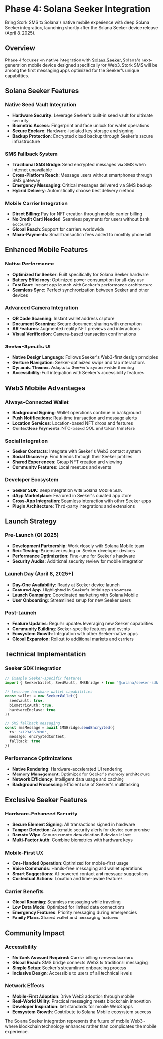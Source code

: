 # Phase 4: Solana Seeker Integration

Bring Stork SMS to Solana's native mobile experience with deep Solana Seeker integration, launching shortly after the Solana Seeker device release (April 8, 2025).

## Overview

Phase 4 focuses on native integration with [Solana Seeker](https://docs.solanamobile.com/), Solana's next-generation mobile device designed specifically for Web3. Stork SMS will be among the first messaging apps optimized for the Seeker's unique capabilities.

## Solana Seeker Features

### Native Seed Vault Integration
- **Hardware Security**: Leverage Seeker's built-in seed vault for ultimate security
- **Biometric Access**: Fingerprint and face unlock for wallet operations
- **Secure Enclave**: Hardware-isolated key storage and signing
- **Backup Protection**: Encrypted cloud backup through Seeker's secure infrastructure

### SMS Fallback System
- **Traditional SMS Bridge**: Send encrypted messages via SMS when internet unavailable
- **Cross-Platform Reach**: Message users without smartphones through SMS gateway
- **Emergency Messaging**: Critical messages delivered via SMS backup
- **Hybrid Delivery**: Automatically choose best delivery method

### Mobile Carrier Integration
- **Direct Billing**: Pay for NFT creation through mobile carrier billing
- **No Credit Card Needed**: Seamless payments for users without bank accounts
- **Global Reach**: Support for carriers worldwide
- **Micro-Payments**: Small transaction fees added to monthly phone bill

## Enhanced Mobile Features

### Native Performance
- **Optimized for Seeker**: Built specifically for Solana Seeker hardware
- **Battery Efficiency**: Optimized power consumption for all-day use
- **Fast Boot**: Instant app launch with Seeker's performance architecture
- **Seamless Sync**: Perfect synchronization between Seeker and other devices

### Advanced Camera Integration
- **QR Code Scanning**: Instant wallet address capture
- **Document Scanning**: Secure document sharing with encryption
- **AR Features**: Augmented reality NFT previews and interactions
- **Visual Verification**: Camera-based transaction confirmations

### Seeker-Specific UI
- **Native Design Language**: Follows Seeker's Web3-first design principles
- **Gesture Navigation**: Seeker-optimized swipe and tap interactions
- **Dynamic Themes**: Adapts to Seeker's system-wide theming
- **Accessibility**: Full integration with Seeker's accessibility features

## Web3 Mobile Advantages

### Always-Connected Wallet
- **Background Signing**: Wallet operations continue in background
- **Push Notifications**: Real-time transaction and message alerts
- **Location Services**: Location-based NFT drops and features
- **Contactless Payments**: NFC-based SOL and token transfers

### Social Integration
- **Seeker Contacts**: Integrate with Seeker's Web3 contact system
- **Social Discovery**: Find friends through their Seeker profiles
- **Shared Experiences**: Group NFT creation and viewing
- **Community Features**: Local meetups and events

### Developer Ecosystem
- **Seeker SDK**: Deep integration with Solana Mobile SDK
- **dApp Marketplace**: Featured in Seeker's curated app store
- **Cross-App Integration**: Seamless interaction with other Seeker apps
- **Plugin Architecture**: Third-party integrations and extensions

## Launch Strategy

### Pre-Launch (Q1 2025)
- **Development Partnership**: Work closely with Solana Mobile team
- **Beta Testing**: Extensive testing on Seeker developer devices
- **Performance Optimization**: Fine-tune for Seeker's hardware
- **Security Audits**: Additional security review for mobile integration

### Launch Day (April 8, 2025+)
- **Day-One Availability**: Ready at Seeker device launch
- **Featured App**: Highlighted in Seeker's initial app showcase
- **Launch Campaign**: Coordinated marketing with Solana Mobile
- **User Onboarding**: Streamlined setup for new Seeker users

### Post-Launch
- **Feature Updates**: Regular updates leveraging new Seeker capabilities
- **Community Building**: Seeker-specific features and events
- **Ecosystem Growth**: Integration with other Seeker-native apps
- **Global Expansion**: Rollout to additional markets and carriers

## Technical Implementation

### Seeker SDK Integration
```typescript
// Example Seeker-specific features
import { SeekerWallet, SeedVault, SMSBridge } from '@solana/seeker-sdk'

// Leverage hardware wallet capabilities
const wallet = new SeekerWallet({
  seedVault: true,
  biometricAuth: true,
  hardwareEnclave: true
})

// SMS fallback messaging
const smsMessage = await SMSBridge.sendEncrypted({
  to: '+1234567890',
  message: encryptedContent,
  fallback: true
})
```

### Performance Optimizations
- **Native Rendering**: Hardware-accelerated UI rendering
- **Memory Management**: Optimized for Seeker's memory architecture
- **Network Efficiency**: Intelligent data usage and caching
- **Background Processing**: Efficient use of Seeker's multitasking

## Exclusive Seeker Features

### Hardware-Enhanced Security
- **Secure Element Signing**: All transactions signed in hardware
- **Tamper Detection**: Automatic security alerts for device compromise
- **Remote Wipe**: Secure remote data deletion if device is lost
- **Multi-Factor Auth**: Combine biometrics with hardware keys

### Mobile-First UX
- **One-Handed Operation**: Optimized for mobile-first usage
- **Voice Commands**: Hands-free messaging and wallet operations
- **Smart Suggestions**: AI-powered contact and message suggestions
- **Contextual Actions**: Location and time-aware features

### Carrier Benefits
- **Global Roaming**: Seamless messaging while traveling
- **Low Data Mode**: Optimized for limited data connections
- **Emergency Features**: Priority messaging during emergencies
- **Family Plans**: Shared wallet and messaging features

## Community Impact

### Accessibility
- **No Bank Account Required**: Carrier billing removes barriers
- **Global Reach**: SMS bridge connects Web3 to traditional messaging
- **Simple Setup**: Seeker's streamlined onboarding process
- **Inclusive Design**: Accessible to users of all technical levels

### Network Effects
- **Mobile-First Adoption**: Drive Web3 adoption through mobile
- **Real-World Utility**: Practical messaging meets blockchain innovation
- **Developer Inspiration**: Set standards for mobile Web3 apps
- **Ecosystem Growth**: Contribute to Solana Mobile ecosystem success

The Solana Seeker integration represents the future of mobile Web3 - where blockchain technology enhances rather than complicates the mobile experience.